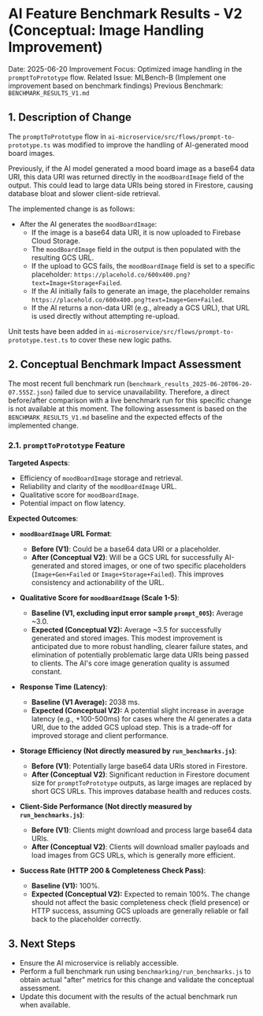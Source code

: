 # AI Feature Benchmark Results - V2 (Conceptual: Image Handling Improvement)

Date: 2025-06-20
Improvement Focus: Optimized image handling in the `promptToPrototype` flow.
Related Issue: MLBench-B (Implement one improvement based on benchmark findings)
Previous Benchmark: `BENCHMARK_RESULTS_V1.md`

## 1. Description of Change

The `promptToPrototype` flow in `ai-microservice/src/flows/prompt-to-prototype.ts` was modified to improve the handling of AI-generated mood board images.

Previously, if the AI model generated a mood board image as a base64 data URI, this data URI was returned directly in the `moodBoardImage` field of the output. This could lead to large data URIs being stored in Firestore, causing database bloat and slower client-side retrieval.

The implemented change is as follows:
- After the AI generates the `moodBoardImage`:
  - If the image is a base64 data URI, it is now uploaded to Firebase Cloud Storage.
  - The `moodBoardImage` field in the output is then populated with the resulting GCS URL.
  - If the upload to GCS fails, the `moodBoardImage` field is set to a specific placeholder: `https://placehold.co/600x400.png?text=Image+Storage+Failed`.
  - If the AI initially fails to generate an image, the placeholder remains `https://placehold.co/600x400.png?text=Image+Gen+Failed`.
  - If the AI returns a non-data URI (e.g., already a GCS URL), that URL is used directly without attempting re-upload.

Unit tests have been added in `ai-microservice/src/flows/prompt-to-prototype.test.ts` to cover these new logic paths.

## 2. Conceptual Benchmark Impact Assessment

The most recent full benchmark run (`benchmark_results_2025-06-20T06-20-07.555Z.json`) failed due to service unavailability. Therefore, a direct before/after comparison with a live benchmark run for this specific change is not available at this moment. The following assessment is based on the `BENCHMARK_RESULTS_V1.md` baseline and the expected effects of the implemented change.

### 2.1. `promptToPrototype` Feature

**Targeted Aspects**:
*   Efficiency of `moodBoardImage` storage and retrieval.
*   Reliability and clarity of the `moodBoardImage` URL.
*   Qualitative score for `moodBoardImage`.
*   Potential impact on flow latency.

**Expected Outcomes**:

*   **`moodBoardImage` URL Format**:
    *   **Before (V1)**: Could be a base64 data URI or a placeholder.
    *   **After (Conceptual V2)**: Will be a GCS URL for successfully AI-generated and stored images, or one of two specific placeholders (`Image+Gen+Failed` or `Image+Storage+Failed`). This improves consistency and actionability of the URL.

*   **Qualitative Score for `moodBoardImage` (Scale 1-5)**:
    *   **Baseline (V1, excluding input error sample `prompt_005`):** Average ~3.0.
    *   **Expected (Conceptual V2):** Average ~3.5 for successfully generated and stored images. This modest improvement is anticipated due to more robust handling, clearer failure states, and elimination of potentially problematic large data URIs being passed to clients. The AI's core image generation quality is assumed constant.

*   **Response Time (Latency)**:
    *   **Baseline (V1 Average):** 2038 ms.
    *   **Expected (Conceptual V2):** A potential slight increase in average latency (e.g., +100-500ms) for cases where the AI generates a data URI, due to the added GCS upload step. This is a trade-off for improved storage and client performance.

*   **Storage Efficiency (Not directly measured by `run_benchmarks.js`)**:
    *   **Before (V1)**: Potentially large base64 data URIs stored in Firestore.
    *   **After (Conceptual V2)**: Significant reduction in Firestore document size for `promptToPrototype` outputs, as large images are replaced by short GCS URLs. This improves database health and reduces costs.

*   **Client-Side Performance (Not directly measured by `run_benchmarks.js`)**:
    *   **Before (V1)**: Clients might download and process large base64 data URIs.
    *   **After (Conceptual V2)**: Clients will download smaller payloads and load images from GCS URLs, which is generally more efficient.

*   **Success Rate (HTTP 200 & Completeness Check Pass)**:
    *   **Baseline (V1):** 100%.
    *   **Expected (Conceptual V2):** Expected to remain 100%. The change should not affect the basic completeness check (field presence) or HTTP success, assuming GCS uploads are generally reliable or fall back to the placeholder correctly.

## 3. Next Steps

*   Ensure the AI microservice is reliably accessible.
*   Perform a full benchmark run using `benchmarking/run_benchmarks.js` to obtain actual "after" metrics for this change and validate the conceptual assessment.
*   Update this document with the results of the actual benchmark run when available.
